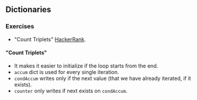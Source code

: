 ## Dictionaries

### Exercises
- "Count Triplets" [HackerRank](https://www.hackerrank.com/challenges/count-triplets-1/problem).

#### "Count Triplets"
- It makes it easier to initialize if the loop starts from the end.
- `accum` dict is used for every single iteration.
- `condAccum` writes only if the next value (that we have already iterated, if it exists). 
- `counter` only writes if next exists on `condAccum`.
